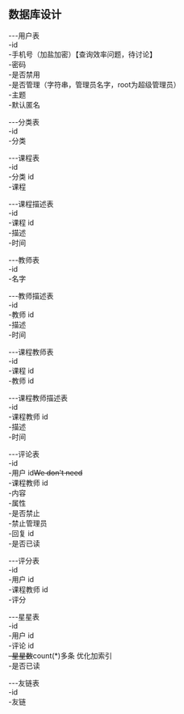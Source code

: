 ## 数据库设计

---用户表  
-id  
-手机号（加盐加密）【查询效率问题，待讨论】  
-密码  
-是否禁用  
-是否管理（字符串，管理员名字，root为超级管理员）  
-主题  
-默认匿名

---分类表  
-id  
-分类  

---课程表  
-id  
-分类 id  
-课程

---课程描述表  
-id  
-课程 id  
-描述  
-时间

---教师表  
-id  
-名字  

---教师描述表  
-id  
-教师 id  
-描述  
-时间

---课程教师表  
-id  
-课程 id  
-教师 id

---课程教师描述表  
-id  
-课程教师 id  
-描述  
-时间

---评论表  
-id  
-用户 id~~We don't need~~  
-课程教师 id  
-内容  
-属性  
-是否禁止  
-禁止管理员  
-回复 id  
-是否已读

---评分表  
-id  
-用户 id  
-课程教师 id  
-评分

---星星表  
-id  
-用户 id  
-评论 id  
~~-星星数~~count(*)多条 优化加索引  
-是否已读

---友链表  
-id  
-友链